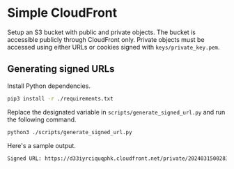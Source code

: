 # Simple CloudFront

Setup an S3 bucket with public and private objects. The bucket is accessible publicly through CloudFront only. Private objects must be accessed using either URLs or cookies signed with `keys/private_key.pem`.

## Generating signed URLs

Install Python dependencies.

```sh
pip3 install -r ./requirements.txt
```

Replace the designated variable in `scripts/generate_signed_url.py` and run the following command.

```sh
python3 ./scripts/generate_signed_url.py
```

Here's a sample output.

```txt
Signed URL: https://d33iyrciquqphk.cloudfront.net/private/20240315002839.png?Expires=1713303115&Signature=ZYeN7dZbTIvXSelYcVPsqXGbOk1tKY21DdUVlTyGGamxNcAGg5Fv11qQel6jVOE4y3BLAwNkwzgNINwdgItNKsm0psyxY3VVxUNuzdFd3Ly-DTe7BISI-E5XifbUVwTtqFego6J0h~B7mImrp6-E-Nh-VBcV6eikW2~gcsofWDof74HzB~DC3Dw2TJAjZeh4IgbWudYqy8xtPurFm1MRIzm3XUiiYfi9psVatpHARmnZ4PGKWPN8rPfkc8YfPE~zyYPycS3Sahb7YGYHoIF1jzrQhX~XwETB8H994Q5eQDsNn5IAWxgmkF3dW1Bkyg~Kpc07gr1HRi5V4ij28TmXcA__&Key-Pair-Id=K3H6ZT4Y8M7OYY
```